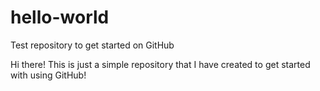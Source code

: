 # hello-world
Test repository to get started on GitHub

Hi there!
This is just a simple repository that I have created to get started with using GitHub!
